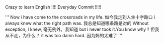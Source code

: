 Crazy to learn English !!!!  Everyday Commit !!!!! 


'''
Now i have come to the crossroads in my life. 
如今我走到人生十字路口 
i always knew what the right path was. 
我总是知道哪条路是对的 
Without exception, I knew, 
毫无例外，我知道 
but i never took it.You know why ? 
但我从不走，为什么？ 
it was too damn hard. 
因为妈的太难了
'''
